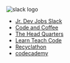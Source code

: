 ![slack logo](https://kironroy.github.io/slack.svg)

<ul>
<li><a href="https://jrdevjobs.slack.com/">Jr. Dev Jobs Slack</a></li>
<li><a href="https://codeandcoffee.slack.com">Code and Coffee</a></li>
<li><a href="https://thehq.slack.com/"> The Head Quarters</a></li>
<li><a href="https://learnteachcode.slack.com">Learn Teach Code</a></li>
<li><a href="https://recyclathon.slack.com">Recyclathon</a></li>
<li><a href="https://codecademyintensive.slack.com/">codecademy</a></li>
</ul>

